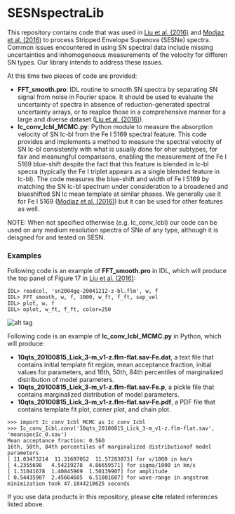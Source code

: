 # SESNspectraLib

This repository contains code that was used in [Liu et al. (2016)](http://arxiv.org/abs/1510.08049) and [Modjaz et al. (2016)](http://arxiv.org/abs/1509.07124) to process Stripped Envelope Supenova (SESNe) spectra. 
Common issues encountered in using SN spectral data include missing uncertainties and inhomogeneous measurements of the velocity for differen SN types. Our library intends to address these issues. 

At this time two pieces of code are provided: 
- **FFT_smooth.pro**: IDL routine to smooth SN spectra by separating SN signal from noise in Fourier space. It should be used to evaluate the uncertainty of spectra in absence of reduction-generated spectral uncertainty arrays, or to reaplce those in a comprehensive manner for a large and diverse dataset ([Liu et al. (2016)](http://arxiv.org/abs/1510.08049)).
- **Ic_conv_Icbl_MCMC.py**: Python module to measure the absorption velocity of SN Ic-bl from the Fe I 5169 spectral feature. This code provides and implements a method to measure the spectral velocity of SN Ic-bl consistently with what is usually done for oher subtypes, for fair and meanungful comparisons, enabling the measurement of the Fe I 5169 blue-shift despite the fact that this feature is blended in Ic-bl specra (typically the Fe I triplet appears as a single blended feature in Ic-bl). The code measures the blue-shift and width of Fe I 5169 by matching the SN Ic-bl spectrum under consideration to a broadened and blueshifted SN Ic mean template at similar phases. We generally use it for Fe I 5169 ([Modjaz et al. (2016)](http://arxiv.org/abs/1509.07124)) but it can be used for other features as well.


NOTE: When not specified otherwise (e.g. Ic_conv_Icbl) our code can be used on any medium resolution spectra of SNe of any type, although it is deisgned for and tested on SESN.

### Examples
Following code is an example of **FFT_smooth.pro** in IDL, which will produce the top panel of Figure 17 in [Liu et al. (2016)](http://arxiv.org/abs/1510.08049):
```
IDL> readcol, 'sn2004gq-20041212-z-bl.flm', w, f
IDL> FFT_smooth, w, f, 1000, w_ft, f_ft, sep_vel
IDL> plot, w, f
IDL> oplot, w_ft, f_ft, color=250
```
![alt tag](https://github.com/nyusngroup/SESNspectraLib/blob/master/example_IDL_plot.png)

Following code is an example of **Ic_conv_Icbl_MCMC.py** in Python, which will produce: 
- **10qts_20100815_Lick_3-m_v1-z.flm-flat.sav-Fe.dat**, a text file that contains initial template fit region, mean acceptance fraction, initial values for parameters, and 16th, 50th, 84th percentiles of marginalized distribution of model parameters.
- **10qts_20100815_Lick_3-m_v1-z.flm-flat.sav-Fe.p**, a pickle file that contains marginalized distribution of model parameters.
- **10qts_20100815_Lick_3-m_v1-z.flm-flat.sav-Fe.pdf**, a PDF file that contains template fit plot, corner plot, and chain plot.
```
>>> import Ic_conv_Icbl_MCMC as Ic_conv_Icbl
>>> Ic_conv_Icbl.conv('10qts_20100815_Lick_3-m_v1-z.flm-flat.sav', 'meanspecIc_0.sav')
Mean acceptance fraction: 0.560
16th, 50th, 84th percentiles of marginalized distributionof model parameters
[ 11.03473214  11.31697052  11.57283873] for v/1000 in km/s
[ 4.2355698   4.54219278  4.86659571] for sigma/1000 in km/s
[ 1.31041678  1.40845969  1.50139907] for amplitude
[ 0.54435987  2.45664605  6.51081607] for wave-range in angstrom
minimization took 47.1844210625 seconds
```


If you use data products in this repository, please <b>cite</b> related references listed above.
